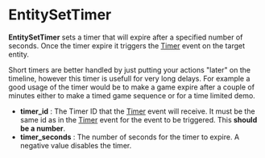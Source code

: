 # EntitySetTimer

**EntitySetTimer** sets a timer that will expire after a specified
number of seconds. Once the timer expire it triggers the
[Timer](./Event/Timer) event on the target entity.

Short timers are better handled by just putting your actions "later" on
the timeline, however this timer is usefull for very long delays. For
example a good usage of the timer would be to make a game expire after a
couple of minutes either to make a timed game sequence or for a time
limited demo.

-   **timer\_id** : The Timer ID that the [Timer](./Event/Timer) event
    will receive. It must be the same id as in the [Timer](./Event/Timer)
    event for the event to be triggered. This **should be a number**.
-   **timer\_seconds** : The number of seconds for the timer to expire.
    A negative value disables the timer.

